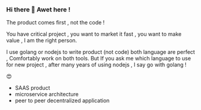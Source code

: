 ### Hi there 👋 Awet here !

The product comes first , not the code ! 

You have critical project , you want to market it fast , you want to make value , I am the right person. 

I use golang or nodejs to write product (not code) 
both language are perfect , Comfortably work on both tools. 
But If you ask me which language to use for new project , after many years of using nodejs , I say go with golang !  

 😍️
- SAAS product 
- microservice architecture 
- peer to peer decentralized application 


<!--
**avvvet/avvvet** is a ✨ _special_ ✨ repository because its `README.md` (this file) appears on your GitHub profile.

Here are some ideas to get you started:

- 🔭 I’m currently working on ...
- 🌱 I’m currently learning ...
- 👯 I’m looking to collaborate on ...
- 🤔 I’m looking for help with ...
- 💬 Ask me about ...
- 📫 How to reach me: ...
- 😄 Pronouns: ...
- ⚡ Fun fact: ...
-->
